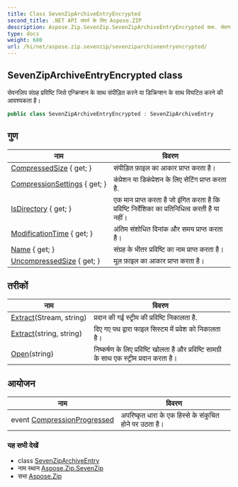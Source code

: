 ```yaml
---
title: Class SevenZipArchiveEntryEncrypted
second_title: .NET API संदर्भ के लिए Aspose.ZIP
description: Aspose.Zip.SevenZip.SevenZipArchiveEntryEncrypted कक्ष. सेवनज़प संग्रह प्रवष्ट जसे एन्क्रप्शन के सथ संपड़त करने य डक्रप्शन के सथ वघटत करने क आवश्यकत है
type: docs
weight: 680
url: /hi/net/aspose.zip.sevenzip/sevenziparchiveentryencrypted/
---
```

## SevenZipArchiveEntryEncrypted class

सेवनज़िप संग्रह प्रविष्टि जिसे एन्क्रिप्शन के साथ संपीड़ित करने या डिक्रिप्शन के साथ विघटित करने की आवश्यकता है।

```csharp
public class SevenZipArchiveEntryEncrypted : SevenZipArchiveEntry
```

## गुण

| नाम | विवरण |
| --- | --- |
| [CompressedSize](../../aspose.zip.sevenzip/sevenziparchiveentry/compressedsize/) { get; } | संपीड़ित फ़ाइल का आकार प्राप्त करता है। |
| [CompressionSettings](../../aspose.zip.sevenzip/sevenziparchiveentry/compressionsettings/) { get; } | कंप्रेशन या डिकंप्रेशन के लिए सेटिंग प्राप्त करता है. |
| [IsDirectory](../../aspose.zip.sevenzip/sevenziparchiveentry/isdirectory/) { get; } | एक मान प्राप्त करता है जो इंगित करता है कि प्रविष्टि निर्देशिका का प्रतिनिधित्व करती है या नहीं। |
| [ModificationTime](../../aspose.zip.sevenzip/sevenziparchiveentry/modificationtime/) { get; } | अंतिम संशोधित दिनांक और समय प्राप्त करता है। |
| [Name](../../aspose.zip.sevenzip/sevenziparchiveentry/name/) { get; } | संग्रह के भीतर प्रविष्टि का नाम प्राप्त करता है। |
| [UncompressedSize](../../aspose.zip.sevenzip/sevenziparchiveentry/uncompressedsize/) { get; } | मूल फ़ाइल का आकार प्राप्त करता है। |

## तरीकों

| नाम | विवरण |
| --- | --- |
| [Extract](../../aspose.zip.sevenzip/sevenziparchiveentry/extract/)(Stream, string) | प्रदान की गई स्ट्रीम की प्रविष्टि निकालता है. |
| [Extract](../../aspose.zip.sevenzip/sevenziparchiveentry/extract/)(string, string) | दिए गए पथ द्वारा फाइल सिस्टम में प्रवेश को निकालता है। |
| [Open](../../aspose.zip.sevenzip/sevenziparchiveentry/open/)(string) | निष्कर्षण के लिए प्रविष्टि खोलता है और प्रविष्टि सामग्री के साथ एक स्ट्रीम प्रदान करता है। |

## आयोजन

| नाम | विवरण |
| --- | --- |
| event [CompressionProgressed](../../aspose.zip.sevenzip/sevenziparchiveentry/compressionprogressed/) | अपरिष्कृत धारा के एक हिस्से के संकुचित होने पर उठता है। |

### यह सभी देखें

* class [SevenZipArchiveEntry](../sevenziparchiveentry/)
* नाम स्थान [Aspose.Zip.SevenZip](../../aspose.zip.sevenzip/)
* सभा [Aspose.Zip](../../)


